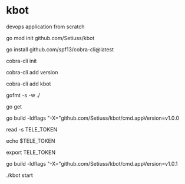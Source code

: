 # kbot
devops application from scratch

go mod init github.com/Setiuss/kbot

go install github.com/spf13/cobra-cli@latest

cobra-cli init

cobra-cli add version

cobra-cli add kbot

gofmt -s -w ./

go get

go build -ldflags "-X="github.com/Setiuss/kbot/cmd.appVersion=v1.0.0

read -s TELE_TOKEN

echo $TELE_TOKEN

export TELE_TOKEN

go build -ldflags "-X="github.com/Setiuss/kbot/cmd.appVersion=v1.0.1

./kbot start